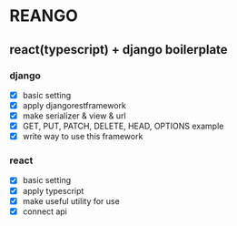 # REANGO

## react(typescript) + django boilerplate

### django
- [x] basic setting
- [x] apply djangorestframework
- [x] make serializer & view & url
- [x] GET, PUT, PATCH, DELETE, HEAD, OPTIONS example
- [x] write way to use this framework

### react
- [x] basic setting
- [x] apply typescript
- [x] make useful utility for use
- [x] connect api
